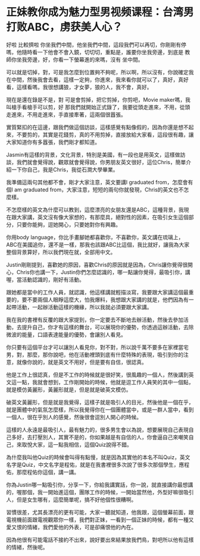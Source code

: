 # 正妹教你成为魅力型男视频课程：台湾男打败ABC，虏获美人心？

好啦 比較擠啦 你坐我們中間，他坐我們中間，這段我們可以再切，你剛剛有停嗎，他隨時看一下他會不會入鏡，切切切，重點是，誰要你坐我旁邊，到底是 教師你坐我旁邊，好，你看一下螢幕進的來嗎，沒有 坐中間。

可以就是切掉，對，可是我怎麼到位置夠不夠呢，所以啊，所以沒有，你說確定我在中間，然後我會去看，這樣一定夠，你進來，我來看你就可以了，真好，真好看，這樣看嗎，我很想講狼，才女夢，狼的人，我不會，真好。

現在是還在錄是不是，對 可是會剪掉，把它剪掉，你剪吧，Movie maker嗎，我叫槍手看槍手可以剪，好 那我們就開始正式錄了，我要從頭走進來，不用，從頭走進來，不用走進來，手直接牽著，這兩個很囂張。

實質緊扣的在這邊，跟我們做這個訪談，這樣感覺有點像假的，因為你還是想不起來，不要剪的，其實是花錢剪，真的不用剪掉，直接放給大家看，這段很有趣，讓大家知道你有多囂張，我們剛才都知道。

Jasmin有這樣的背景，文化背景，特別是美國，有一段也是用英文，這樣做訪談，我們就會覺得說，觀眾就會覺得說，你男朋友英文很好，這位Chris，簡單介紹一下你自己，我是Chris，我從石澗大學畢業。

我準備這兩句其他都不會，剛才大家注意，英文要講I graduated from，怎麼會有個I am graduated from，大家注意，短短的兩句你就發現，Chris的英文也不怎麼樣。

不怎麼樣的英文為什麼可以教到，這麼漂亮的女朋友還是ABC，這種背景，我現在跟大家講，英文沒有像大家想的，有那麼具，絕對性的因素，在吸引女生這個部分，只要你能夠，逗她開心，只要她對你有興趣。

你用body language，你比手畫腳她都喜歡你，不喜歡你，英文講在琉璃上，ABC在美國追你，還不是一樣，那我也該跟ABC比這個，我比就好，讓我為大家整個背景算好，所以我們現在就，全部用中文。

Justin剛剛提到，喜歡她的原因，喜歡Chris的原因就是因為，Chris讓你覺得很開心，Chris你也講一下，Justin你們怎麼認識的，哪一點讓你覺得，最吸引你，講喔，當活動認識的，剛好有活動。

跟她都是當中的工作人員，就認識，他這樣講就輕描淡寫，我要跟大家講這個最重要的，要不要兩個人眼睜這麼大，怕我爆料，我想跟大家講的就是，他們因為有一起帶活動，一起辦活動這樣的機緣，所以我就必須要跟大家講。

我在我的書裡有反覆的跟大家提到，你一定要去不斷地去辦活動，然後去參加活動，去提升自己，你才有這樣的舞台，可以展現你的優勢，你透過這辦活動，去除微波的能量，口語表達能量的優勢，會讓別人看見。

你只要有這個平台才可以讓別人看見你，對不對，所以說千萬不要多在家裡當宅男，對，那麼，那你說吧，他在活動裡頭到底有什麼特殊的表現，吸引到你的注意，就像你說的，就是英文不用好，但是要有自信，很認真。

他是工作上很認真，但是不工作的時候就是很好笑，很風趣的一個人，然後講到英文這一點，我就會想到，工作剛開始的時候，他就是逗工作人員笑的其中一個點，就是模仿黃麗形，黃麗形就是，但是就是破英文模仿。

破英文黃麗形，但是就是我覺得，這樣子就是吸引人的目光，然後他是一個在乎，就是團體中的氣氛怎麼樣，所以我覺得你在一個團體當中，或是一群人當中，看到一個人，很在乎別人的感覺，然後很會逗別人開心的時候。

這樣的人永遠是最吸引人，最有魅力的，很多男生會以為說，想要展現自己表現自己多好，去打壓別人，其實不是的，你如果越是有自信的人，你會逼自己來嘲笑自己，來取悅大家，這一點我相信，這個Quiz說得不錯。

為什麼我叫他Quiz的時候會叫得有點慢，就是因為其實他的本名不叫Quiz，英文名字是Quiz，中文名字是程佑，就是在我書裡很多次說了很多次那個學生，應程佑，那麼程佑你這個，講一講。

你為Justin哪一點吸引你，分享一下，你給我講實話，你一說，就直接講你最想講的，喔那個，我一開始進這個，團隊工作的時候，一開始當然他，外型好嘛很吸引人，但是女生哪有，這麼簡單呢，搞不好他個性很糟啊。

習慣很差，尤其長漂亮的更有可能，大家一聽就知道，他我跟，這個螢幕前面，跟電視機前面跟電視觀眾你一樣，我們對正妹，一看到一個正妹的時候，都有一種又愛又恨的情緒，我們愛他的外表，可是卻痛恨他的內在。

因為他很有可能電話不接約不出來，說好要出來結果放我們鳥，對吧所以他有這樣的情緒，然後呢。